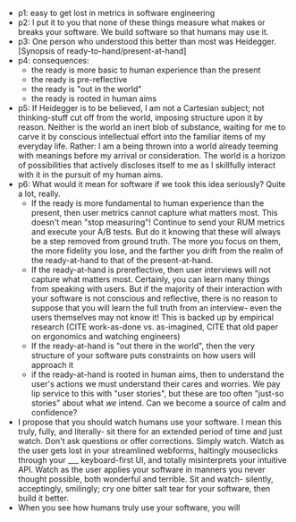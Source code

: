 - p1: easy to get lost in metrics in software engineering
- p2: I put it to you that none of these things measure what makes or breaks your software. We build software so that humans may use it.
- p3: One person who understood this better than most was Heidegger. [Synopsis of ready-to-hand/present-at-hand]
- p4: consequences:
	- the ready is more basic to human experience than the present
	- the ready is pre-reflective
	- the ready is "out in the world"
	- the ready is rooted in human aims
- p5: If Heidegger is to be believed, I am not a Cartesian subject; not thinking-stuff cut off from the world, imposing structure upon it by reason. Neither is the world an inert blob of substance, waiting for  me to carve it by conscious intellectual effort into the familiar items of my everyday life. Rather: I am a being thrown into a world already teeming with meanings before my arrival or consideration. The world is a horizon of possibilities that actively discloses itself to me as I skillfully interact with it in the pursuit of my human aims.
- p6: What would it mean for software if we took this idea seriously? Quite a lot, really.
	- If the ready is more fundamental to human experience than the present, then user metrics cannot capture what matters most. This doesn't mean "stop measuring"! Continue to send your RUM metrics and execute your A/B tests. But do it knowing that these will always be a step removed from ground truth. The more you focus on them, the more fidelity you lose, and the farther you drift from the realm of the ready-at-hand to that of the present-at-hand.
	- If the ready-at-hand is prereflective, then user interviews will not capture what matters most. Certainly, you can learn many things from speaking with users. But if the majority of their interaction with your software is not conscious and reflective, there is no reason to suppose that you will learn the full truth from an interview- even the users themselves may not know it! This is backed up by empirical research (CITE work-as-done vs. as-imagined, CITE that old paper on ergonomics and watching engineers)
	- If the ready-at-hand is "out there in the world", then the very structure of your software puts constraints on how users will approach it
	- if the ready-at-hand is rooted in human aims, then to understand the user's actions we must understand their cares and worries. We pay lip service to this with "user stories", but these are too often "just-so stories" about what _we_ intend. Can we become a source of calm and confidence?
- I propose that you should watch humans use your software. I mean this truly, fully, and literally- sit there for an extended period of time and just watch. Don't ask questions or offer corrections. Simply watch. Watch as the user gets lost in your streamlined webforms, haltingly mouseclicks through your ___ keyboard-first UI, and totally misinterprets your intuitive API. Watch as the user applies your software in manners you never thought possible, both wonderful and terrible. Sit and watch- silently, acceptingly, smilingly; cry one bitter salt tear for your software, then build it better.
- When you see how humans truly use your software, you will